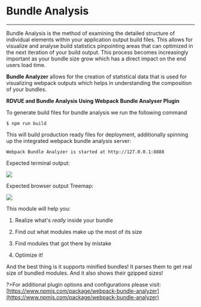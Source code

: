 # Bundle Analysis
------------------

Bundle Analysis is the method of examining the detailed structure of individual elements within your application output build files. This allows for visualize and analyse build statistics pinpointing areas that can optimized in the next iteration of your build output. This process becomes increasingly important as your bundle size grow which has a direct impact on the end users load time.

**Bundle Analyzer** allows for the creation of statistical data that is used for visualizing webpack outputs which helps in understanding the composition of your bundles.

**RDVUE and Bundle Analysis Using Webpack Bundle Analyser Plugin**

To generate build files for bundle analysis we run the following command

 `$ npm run build`

This will build production ready files for deployment, additionally spinning up the integrated webpack bundle analysis server:

 `Webpack Bundle Analyzer is started at http://127.0.0.1:8888`

Expected terminal output:

<image src="../images/bundle-image1.png">

Expected browser output Treemap:

<image src="../images/bundle-image2.png">

This module will help you:

1.  Realize what's _really_ inside your bundle
    
2.  Find out what modules make up the most of its size
    
3.  Find modules that got there by mistake
    
4.  Optimize it!
    

And the best thing is it supports minified bundles! It parses them to get real size of bundled modules. And it also shows their gzipped sizes!

?>For additional plugin options and configurations please visit: [https://www.npmjs.com/package/webpack-bundle-analyzer](https://www.npmjs.com/package/webpack-bundle-analyzer)
